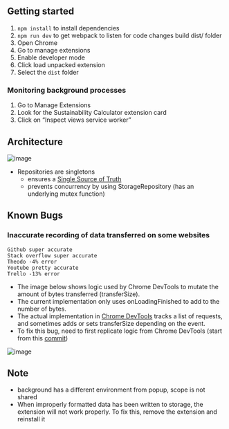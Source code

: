 
## Getting started
1. `npm install` to install dependencies
2. `npm run dev` to get webpack to listen for code changes build dist/ folder
3. Open Chrome
4. Go to manage extensions
5. Enable developer mode
6. Click load unpacked extension
7. Select the `dist` folder

### Monitoring background processes
1. Go to Manage Extensions
2. Look for the Sustainability Calculator extension card
3. Click on “Inspect views service worker”

## Architecture
![image](https://github.com/Theodo-UK/sustainability-calculator/assets/57725347/08e13bb7-7a71-48d5-81df-e64b3a07a2e6)

- Repositories are singletons
  - ensures a [Single Source of Truth](https://developer.android.com/topic/architecture/data-layer#source-of-truth)
  - prevents concurrency by using StorageRepository (has an underlying mutex function)


## Known Bugs
### Inaccurate recording of data transferred on some websites
```
Github super accurate
Stack overflow super accurate
Theodo -4% error 
Youtube pretty accurate
Trello -13% error
```
- The image below shows logic used by Chrome DevTools to mutate the amount of bytes transferred (transferSize).
- The current implementation only uses onLoadingFinished to add to the number of bytes.
- The actual implementation in [Chrome DevTools](https://github.com/ChromeDevTools/devtools-frontend) tracks a list of requests, and sometimes adds or sets transferSize depending on the event.
- To fix this bug, need to first replicate logic from Chrome DevTools (start from this [commit](https://github.com/Theodo-UK/sustainability-calculator/pull/44/commits/a1da0aac31f95621b8fd49ca1f56d25d894633f7))


![image](https://github.com/Theodo-UK/sustainability-calculator/assets/57725347/5cecef6c-67b7-4d44-983a-0be79c765ece)

## Note
- background has a different environment from popup, scope is not shared
- When improperly formatted data has been written to storage, the extension will not work properly. To fix this, remove the extension and reinstall it